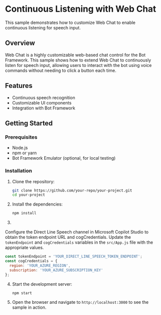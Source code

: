 
# Continuous Listening with Web Chat

This sample demonstrates how to customize Web Chat to enable continuous listening for speech input.

## Overview

Web Chat is a highly customizable web-based chat control for the Bot Framework. This sample shows how to extend Web Chat to continuously listen for speech input, allowing users to interact with the bot using voice commands without needing to click a button each time.

## Features

- Continuous speech recognition
- Customizable UI components
- Integration with Bot Framework

## Getting Started

### Prerequisites

- Node.js
- npm or yarn
- Bot Framework Emulator (optional, for local testing)

### Installation

1. Clone the repository:

   ```bash
   git clone https://github.com/your-repo/your-project.git
   cd your-project
   ```
2. Install the dependencies:

   ```bash
   npm install
   ```
3. 
Configure the Direct Line Speech channel in Microsoft Copilot Studio to obtain the token endpoint URL and cogCredentials. Update the `tokenEndpoint` and `cogCredentials` variables in the `src/App.js` file with the appropriate values.

```javascript
const tokenEndpoint = 'YOUR_DIRECT_LINE_SPEECH_TOKEN_ENDPOINT';
const cogCredentials = {
  region: 'YOUR_AZURE_REGION',
  subscription: 'YOUR_AZURE_SUBSCRIPTION_KEY'
};
```

4. Start the development server:

   ```bash
   npm start
   ```
   
5. Open the browser and navigate to `http://localhost:3000` to see the sample in action.

